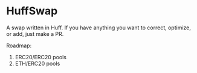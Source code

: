 # HuffSwap
A swap written in Huff. If you have anything you want to correct, optimize, or add, just make a PR.

Roadmap:
1. ERC20/ERC20 pools
2. ETH/ERC20 pools